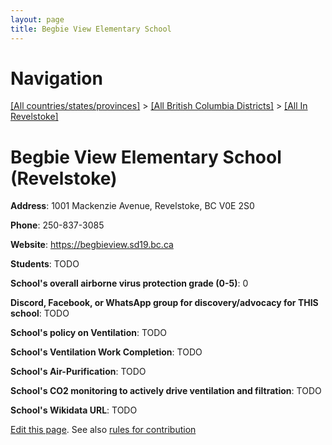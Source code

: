 ```yaml
---
layout: page
title: Begbie View Elementary School
---
```

# Navigation

[[All countries/states/provinces]](../../..) > [[All British Columbia Districts]](../..) > [[All In Revelstoke]](..)

# Begbie View Elementary School (Revelstoke)

**Address**: 1001 Mackenzie Avenue, Revelstoke, BC V0E 2S0

**Phone**: 250-837-3085

**Website**: <https://begbieview.sd19.bc.ca>

**Students**: TODO

**School's overall airborne virus protection grade (0-5)**: 0

**Discord, Facebook, or WhatsApp group for discovery/advocacy for THIS school**: TODO

**School's policy on Ventilation**: TODO

**School's Ventilation Work Completion**: TODO

**School's Air-Purification**: TODO

**School's CO2 monitoring to actively drive ventilation and filtration**: TODO

**School's Wikidata URL**: TODO


[Edit this page](https://github.com/ventilate-schools/BC/edit/main/./Revelstoke/Begbie_View_Elementary_School.md). See also [rules for contribution](../../../contribution-rules/)